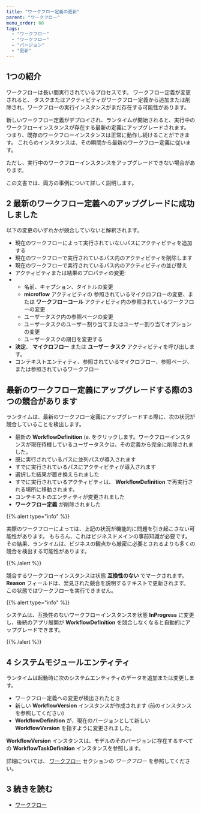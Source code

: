 ```yaml
---
title: "ワークフロー定義の更新"
parent: "ワークフロー"
menu_order: 60
tags:
  - "ワークフロー"
  - "ワークフロー"
  - "バージョン"
  - "更新"
---
```


## 1つの紹介

ワークフローは長い間実行されているプロセスです。 ワークフロー定義が変更されると、 タスクまたはアクティビティがワークフロー定義から追加または削除され、ワークフローの実行インスタンスがまだ存在する可能性があります。

新しいワークフロー定義がデプロイされ、ランタイムが開始されると、実行中のワークフローインスタンスが存在する最新の定義にアップグレードされます。 つまり、既存のワークフローインスタンスは正常に動作し続けることができます。 これらのインスタンスは、その瞬間から最新のワークフロー定義に従います。

ただし、実行中のワークフローインスタンスをアップグレードできない場合があります。

この文書では、両方の事例について詳しく説明します。

## 2 最新のワークフロー定義へのアップグレードに成功しました

以下の変更のいずれかが競合していないと解釈されます。

* 現在のワークフローによって実行されていないパスにアクティビティを追加する
* 現在のワークフローで実行されているパス内のアクティビティを削除します
* 現在のワークフローで実行されているパス内のアクティビティの並び替え
* アクティビティまたは結果のプロパティの変更:
* * 名前、キャプション、タイトルの変更
  * **microflow** アクティビティの 参照されているマイクロフローの変更、または **ワークフローコール** アクティビティ内の参照されているワークフローの変更
  * ユーザータスク内の参照ページの変更
  * ユーザータスクのユーザー割り当てまたはユーザー割り当てオプションの変更
  * ユーザータスクの期日を変更する
* **決定**、 **マイクロフロー** または **ユーザー タスク** アクティビティを呼び出します。
* コンテキストエンティティ、参照されているマイクロフロー、参照ページ、または参照されているワークフロー

## 最新のワークフロー定義にアップグレードする際の3つの競合があります

ランタイムは、最新のワークフロー定義にアップグレードする際に、次の状況が競合していることを検出します。

* 最新の **WorkflowDefinition** (e. をクリックします。ワークフローインスタンスが現在待機しているユーザータスクは、その定義から完全に削除されました。
* 既に実行されているパスに並列パスが導入されます
* すでに実行されているパスにアクティビティが導入されます
* 選択した結果が置き換えられました
* すでに実行されているアクティビティは、 **WorkflowDefinition** で再実行される場所に移動されます。
* コンテキストのエンティティが変更されました
* **ワークフロー定義** が削除されました

{{% alert type="info" %}}

実際のワークフローによっては、上記の状況が機能的に問題を引き起こさない可能性があります。 もちろん、これはビジネスドメインの事前知識が必要です。 その結果、ランタイムは、ビジネスの観点から厳密に必要とされるよりも多くの競合を検出する可能性があります。

{{% /alert %}}

競合するワークフローインスタンスは状態 **互換性のない** でマークされます。 **Reason** フィールドは、発見された競合を説明するテキストで更新されます。 この状態ではワークフローを実行できません。

{{% alert type="info" %}}

システムは、互換性のないワークフローインスタンスを状態 **InProgress** に変更し、後続のアプリ展開が **WorkflowDefinition** を競合しなくなると自動的にアップグレードできます。

{{% /alert %}}

## 4 システムモジュールエンティティ

ランタイムは起動時に次のシステムエンティティのデータを追加または変更します。

* ワークフロー定義への変更が検出されたとき
* 新しい **WorkflowVersion** インスタンスが作成されます (前のインスタンスを参照してください)
* **WorkflowDefinition** が、現在のバージョンとして新しい **WorkflowVersion** を指すように変更されました。

 **WorkflowVersion** インスタンスは、モデルのそのバージョンに存在するすべての **WorkflowTaskDefinition** インスタンスを参照します。

詳細については、 [ワークフロー](workflows#workflow-entities) セクションの *ワークフロー* を参照してください。

## 3 続きを読む

* [ワークフロー](workflows)